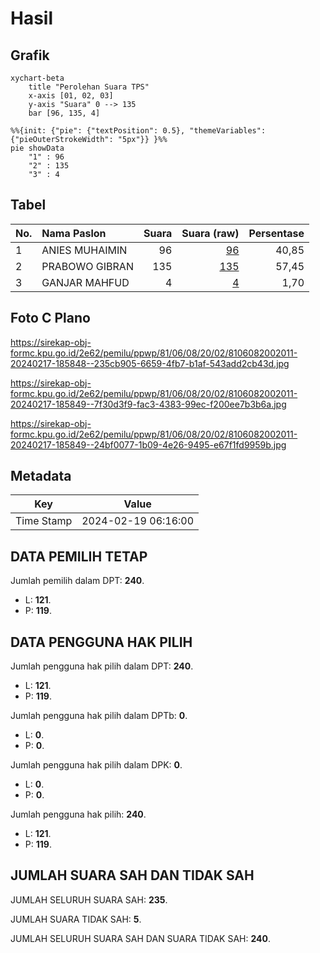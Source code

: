 # Hasil

## Grafik

```mermaid
xychart-beta
    title "Perolehan Suara TPS"
    x-axis [01, 02, 03]
    y-axis "Suara" 0 --> 135
    bar [96, 135, 4]
```

```mermaid
%%{init: {"pie": {"textPosition": 0.5}, "themeVariables": {"pieOuterStrokeWidth": "5px"}} }%%
pie showData
    "1" : 96
    "2" : 135
    "3" : 4
```

## Tabel

| No. | Nama Paslon    | Suara | Suara (raw) | Persentase |
|:--- |:-------------- | -----:| -----------:| ----------:|
| 1   | ANIES MUHAIMIN | 96    | [96][p-1]   | 40,85      |
| 2   | PRABOWO GIBRAN | 135   | [135][p-2]  | 57,45      |
| 3   | GANJAR MAHFUD  | 4     | [4][p-3]    | 1,70       |


[p-1]: https://github.com/gigit-pemilu/pemilu-2024-81-maluku/blob/main/pilpres/hitung-suara/sub/81-maluku/sub/06-seram-bagian-barat/sub/08-huamual/sub/2002-lokki/sub/011-tps/sub/paslon-1.txt
[p-2]: https://github.com/gigit-pemilu/pemilu-2024-81-maluku/blob/main/pilpres/hitung-suara/sub/81-maluku/sub/06-seram-bagian-barat/sub/08-huamual/sub/2002-lokki/sub/011-tps/sub/paslon-2.txt
[p-3]: https://github.com/gigit-pemilu/pemilu-2024-81-maluku/blob/main/pilpres/hitung-suara/sub/81-maluku/sub/06-seram-bagian-barat/sub/08-huamual/sub/2002-lokki/sub/011-tps/sub/paslon-3.txt

## Foto C Plano

https://sirekap-obj-formc.kpu.go.id/2e62/pemilu/ppwp/81/06/08/20/02/8106082002011-20240217-185848--235cb905-6659-4fb7-b1af-543add2cb43d.jpg

https://sirekap-obj-formc.kpu.go.id/2e62/pemilu/ppwp/81/06/08/20/02/8106082002011-20240217-185849--7f30d3f9-fac3-4383-99ec-f200ee7b3b6a.jpg

https://sirekap-obj-formc.kpu.go.id/2e62/pemilu/ppwp/81/06/08/20/02/8106082002011-20240217-185849--24bf0077-1b09-4e26-9495-e67f1fd9959b.jpg


## Metadata

| Key        | Value               |
| ---------- | ------------------- |
| Time Stamp | 2024-02-19 06:16:00 |


## DATA PEMILIH TETAP

Jumlah pemilih dalam DPT: **240**.
 * L: **121**.
 * P: **119**.

## DATA PENGGUNA HAK PILIH

Jumlah pengguna hak pilih dalam DPT: **240**.
 * L: **121**.
 * P: **119**.

Jumlah pengguna hak pilih dalam DPTb: **0**.
 * L: **0**.
 * P: **0**.

Jumlah pengguna hak pilih dalam DPK: **0**.
 * L: **0**.
 * P: **0**.

Jumlah pengguna hak pilih: **240**.
 * L: **121**.
 * P: **119**.

## JUMLAH SUARA SAH DAN TIDAK SAH

JUMLAH SELURUH SUARA SAH: **235**.

JUMLAH SUARA TIDAK SAH: **5**.

JUMLAH SELURUH SUARA SAH DAN SUARA TIDAK SAH: **240**.


